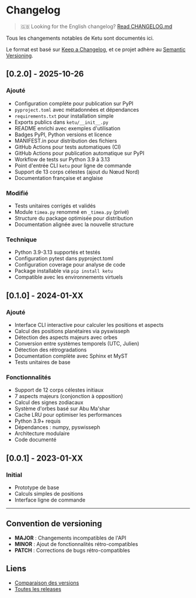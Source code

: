 # Changelog

> 🇬🇧 Looking for the English changelog? [Read CHANGELOG.md](../CHANGELOG.md)

Tous les changements notables de Ketu sont documentés ici.

Le format est basé sur [Keep a Changelog](https://keepachangelog.com/fr/1.0.0/),
et ce projet adhère au [Semantic Versioning](https://semver.org/spec/v2.0.0.html).

## [0.2.0] - 2025-10-26

### Ajouté

- Configuration complète pour publication sur PyPI
- `pyproject.toml` avec métadonnées et dépendances
- `requirements.txt` pour installation simple
- Exports publics dans `ketu/__init__.py`
- README enrichi avec exemples d'utilisation
- Badges PyPI, Python versions et licence
- MANIFEST.in pour distribution des fichiers
- GitHub Actions pour tests automatiques (CI)
- GitHub Actions pour publication automatique sur PyPI
- Workflow de tests sur Python 3.9 à 3.13
- Point d'entrée CLI `ketu` pour ligne de commande
- Support de 13 corps célestes (ajout du Nœud Nord)
- Documentation française et anglaise

### Modifié

- Tests unitaires corrigés et validés
- Module `timea.py` renommé en `_timea.py` (privé)
- Structure du package optimisée pour distribution
- Documentation alignée avec la nouvelle structure

### Technique

- Python 3.9-3.13 supportés et testés
- Configuration pytest dans pyproject.toml
- Configuration coverage pour analyse de code
- Package installable via `pip install ketu`
- Compatible avec les environnements virtuels

## [0.1.0] - 2024-01-XX

### Ajouté

- Interface CLI interactive pour calculer les positions et aspects
- Calcul des positions planétaires via pyswisseph
- Détection des aspects majeurs avec orbes
- Conversion entre systèmes temporels (UTC, Julien)
- Détection des rétrogradations
- Documentation complète avec Sphinx et MyST
- Tests unitaires de base

### Fonctionnalités

- Support de 12 corps célestes initiaux
- 7 aspects majeurs (conjonction à opposition)
- Calcul des signes zodiacaux
- Système d'orbes basé sur Abu Ma'shar
- Cache LRU pour optimiser les performances
- Python 3.9+ requis
- Dépendances : numpy, pyswisseph
- Architecture modulaire
- Code documenté

## [0.0.1] - 2023-01-XX

### Initial

- Prototype de base
- Calculs simples de positions
- Interface ligne de commande

---

## Convention de versioning

- **MAJOR** : Changements incompatibles de l'API
- **MINOR** : Ajout de fonctionnalités rétro-compatibles
- **PATCH** : Corrections de bugs rétro-compatibles

## Liens

- [Comparaison des versions](https://github.com/alkimya/ketu/compare/)
- [Toutes les releases](https://github.com/alkimya/ketu/releases)
